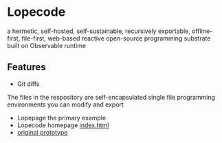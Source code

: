 # Lopecode

a hermetic, self-hosted, self-sustainable, recursively exportable, offline-first, file-first, web-based reactive open-source programming substrate built on Observable runtime

## Features
- Git diffs

The files in the respository are self-encapsulated single file programming environments you can modify and export

- Lopepage the primary example
- Lopecode homepage [index.html](https://tomlarkworthy.github.io/lopecode/index.html)
- [original prototype](https://tomlarkworthy.github.io/lopecode/webpage.html)

